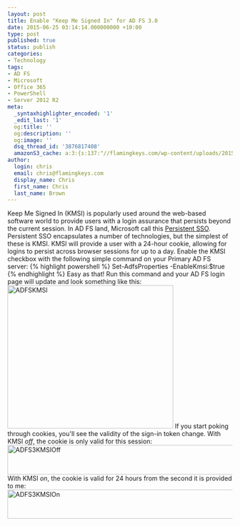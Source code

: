 ```yaml
---
layout: post
title: Enable "Keep Me Signed In" for AD FS 3.0
date: 2015-06-25 03:14:14.000000000 +10:00
type: post
published: true
status: publish
categories:
- Technology
tags:
- AD FS
- Microsoft
- Office 365
- PowerShell
- Server 2012 R2
meta:
  _syntaxhighlighter_encoded: '1'
  _edit_last: '1'
  og:title: ''
  og:description: ''
  og:image: ''
  dsq_thread_id: '3876817408'
  amazonS3_cache: a:3:{s:137:"//flamingkeys.com/wp-content/uploads/2015/06/2015-06-25-13_02_49-MTDC1-MTDC1.margiestravel.com-Remote-Desktop-Connection-Manager-v2.7.png";i:1017;s:76:"//flamingkeys.com/wp-content/uploads/2015/06/2015-06-25-13_08_39-Sign-In.png";i:1018;s:76:"//flamingkeys.com/wp-content/uploads/2015/06/2015-06-25-13_08_59-Sign-In.png";i:1019;}
author:
  login: chris
  email: chris@flamingkeys.com
  display_name: Chris
  first_name: Chris
  last_name: Brown
---
```

Keep Me Signed In (KMSI) is popularly used around the web-based software world to provide users with a login assurance that persists beyond the current session. In AD FS land, Microsoft call this <a href="https://technet.microsoft.com/en-us/library/mt148493.aspx" target="_blank">Persistent SSO</a>. Persistent SSO encapsulates a number of technologies, but the simplest of these is KMSI. KMSI will provide a user with a 24-hour cookie, allowing for logins to persist across browser sessions for up to a day.
Enable the KMSI checkbox with the following simple command on your Primary AD FS server:
{% highlight powershell %}
Set-AdfsProperties -EnableKmsi:$true
{% endhighlight %}
Easy as that! Run this command and your AD FS login page will update and look something like this:
<img class="aligncenter size-full wp-image-1017" src="{{ site.baseurl }}/assets/2015-06-25-13_02_49-MTDC1-MTDC1.margiestravel.com-Remote-Desktop-Connection-Manager-v2.7.png" alt="ADFSKMSI" width="371" height="321" />
If you start poking through cookies, you'll see the validity of the sign-in token change. With KMSI *off*, the cookie is only valid for this session:
<img class="aligncenter size-full wp-image-1018" src="{{ site.baseurl }}/assets/2015-06-25-13_08_39-Sign-In.png" alt="ADFS3KMSIOff" width="527" height="66" />
With KMSI *on*, the cookie is valid for 24 hours from the second it is provided to me:
<img class="aligncenter size-full wp-image-1019" src="{{ site.baseurl }}/assets/2015-06-25-13_08_59-Sign-In.png" alt="ADFS3KMSIOn" width="572" height="65" />
&nbsp;
